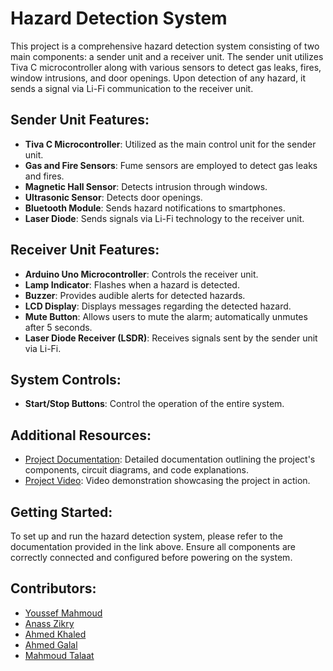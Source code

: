 # Hazard Detection System

This project is a comprehensive hazard detection system consisting of two main components: a sender unit and a receiver unit. The sender unit utilizes Tiva C microcontroller along with various sensors to detect gas leaks, fires, window intrusions, and door openings. Upon detection of any hazard, it sends a signal via Li-Fi communication to the receiver unit.

## Sender Unit Features:
- **Tiva C Microcontroller**: Utilized as the main control unit for the sender unit.
- **Gas and Fire Sensors**: Fume sensors are employed to detect gas leaks and fires.
- **Magnetic Hall Sensor**: Detects intrusion through windows.
- **Ultrasonic Sensor**: Detects door openings.
- **Bluetooth Module**: Sends hazard notifications to smartphones.
- **Laser Diode**: Sends signals via Li-Fi technology to the receiver unit.

## Receiver Unit Features:
- **Arduino Uno Microcontroller**: Controls the receiver unit.
- **Lamp Indicator**: Flashes when a hazard is detected.
- **Buzzer**: Provides audible alerts for detected hazards.
- **LCD Display**: Displays messages regarding the detected hazard.
- **Mute Button**: Allows users to mute the alarm; automatically unmutes after 5 seconds.
- **Laser Diode Receiver (LSDR)**: Receives signals sent by the sender unit via Li-Fi.

## System Controls:
- **Start/Stop Buttons**: Control the operation of the entire system.

## Additional Resources:
- [Project Documentation](link-to-documentation): Detailed documentation outlining the project's components, circuit diagrams, and code explanations.
- [Project Video](link-to-video): Video demonstration showcasing the project in action.

## Getting Started:
To set up and run the hazard detection system, please refer to the documentation provided in the link above. Ensure all components are correctly connected and configured before powering on the system.

## Contributors:
- [Youssef Mahmoud](https://github.com/xYoussefMahmoudx)
- [Anass Zikry](https://github.com/anass-zikry)
- [Ahmed Khaled](https://github.com/Ahmedkhaledd1)
- [Ahmed Galal](https://github.com/ABarakat27)
- [Mahmoud Talaat](https://github.com/Mtalaat432)
  


